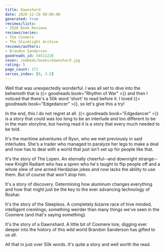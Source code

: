 ```yaml
---
title: Dawnshard
date: 2020-12-28 00:00:00
generated: true
reviews/lists:
- 2020 Book Reviews
reviews/series:
- The Cosmere
- The Stormlight Archive
reviews/authors:
- Brandon Sanderson
goodreads_id: 54511226
cover: /embeds/books/dawnshard.jpg
rating: 5
page_count: 171
series_index: [0, 3.5]
---
```

Well that was unexpectedly wonderful. I was all set to dive into the behemoth that is {{< goodreads book="Rhythm of War" >}} and then I noticed that there's a 50k word 'short' to read before it. I loved {{< goodreads book="Edgedancer" >}}, so let's give this a try!  

In the end, this I do not regret at all. {{< goodreads book="Edgedancer" >}} is a story that could was too long to be an interlude and too different to be in the main storyline, but having read it is a story that every much needed to be told.  

<!--more-->

It's the maritime adventures of Rysn, who we met previously in said interludes. She's a trader who managed to paralyze her legs to make a deal and now has to deal with a world that just isn't set up for people like that.  

It's the story of The Lopen. An eternally cheerful--and downright strange--new Knight Radiant who has a spren who he's taught to flip people off and a whole slew of one armed Herdazian jokes and now lacks the ability to use them. But of course that won't stop him.  

It's a story of discovery. Determining how aluminum changes everything and how that might just be the key to the ever advancing technology of Roshar.  

It's the story of the Sleepless. A completely bizarre race of hive minded, intelligent cremlings; something weirder than many things we've seen in the Cosmere (and that's saying something).  

It's the story of a Dawnshard. A little bit of Cosmere lore, digging ever deeper into the history of this wild world Brandon Sanderson has gifted to us all.  

All that in just over 50k words. It's quite a story and well worth the read.